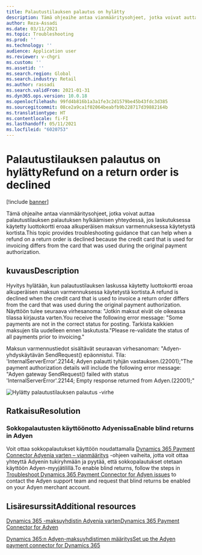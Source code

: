 ```yaml
---
title: Palautustilauksen palautus on hylätty
description: Tämä ohjeaihe antaa vianmääritysohjeet, jotka voivat auttaa palautustilauksen palautuksen hylkäämisen yhteydessä, jos laskutuksessa käytetty luottokortti eroaa alkuperäisen maksun varmennuksessa käytetystä kortista.
author: Reza-Assadi
ms.date: 03/11/2021
ms.topic: Troubleshooting
ms.prod: ''
ms.technology: ''
audience: Application user
ms.reviewer: v-chgri
ms.custom: ''
ms.assetid: ''
ms.search.region: Global
ms.search.industry: Retail
ms.author: rassadi
ms.search.validFrom: 2021-01-31
ms.dyn365.ops.version: 10.0.18
ms.openlocfilehash: 99fd4b816b1a3a1fe3c2d1579be45b43fdc3d385
ms.sourcegitcommit: 08ce2a9ca1f02064beabfb9b228717d39882164b
ms.translationtype: HT
ms.contentlocale: fi-FI
ms.lasthandoff: 05/11/2021
ms.locfileid: "6020753"
---
```

# <a name="refund-on-a-return-order-is-declined"></a><span data-ttu-id="071e1-103">Palautustilauksen palautus on hylätty</span><span class="sxs-lookup"><span data-stu-id="071e1-103">Refund on a return order is declined</span></span>

[!include [banner](../../includes/banner.md)]

<span data-ttu-id="071e1-104">Tämä ohjeaihe antaa vianmääritysohjeet, jotka voivat auttaa palautustilauksen palautuksen hylkäämisen yhteydessä, jos laskutuksessa käytetty luottokortti eroaa alkuperäisen maksun varmennuksessa käytetystä kortista.</span><span class="sxs-lookup"><span data-stu-id="071e1-104">This topic provides troubleshooting guidance that can help when a refund on a return order is declined because the credit card that is used for invoicing differs from the card that was used during the original payment authorization.</span></span>

## <a name="description"></a><span data-ttu-id="071e1-105">kuvaus</span><span class="sxs-lookup"><span data-stu-id="071e1-105">Description</span></span>

<span data-ttu-id="071e1-106">Hyvitys hylätään, kun palautustilauksen laskussa käytetty luottokortti eroaa alkuperäisen maksun varmennuksessa käytetystä kortista.</span><span class="sxs-lookup"><span data-stu-id="071e1-106">A refund is declined when the credit card that is used to invoice a return order differs from the card that was used during the original payment authorization.</span></span> <span data-ttu-id="071e1-107">Näyttöön tulee seuraava virhesanoma: "Jotkin maksut eivät ole oikeassa tilassa kirjausta varten.</span><span class="sxs-lookup"><span data-stu-id="071e1-107">You receive the following error message: "Some payments are not in the correct status for posting.</span></span> <span data-ttu-id="071e1-108">Tarkista kaikkien maksujen tila uudelleen ennen laskutusta."</span><span class="sxs-lookup"><span data-stu-id="071e1-108">Please re-validate the status of all payments prior to invoicing."</span></span>

<span data-ttu-id="071e1-109">Maksun varmennustiedot sisältävät seuraavan virhesanoman: "Adyen-yhdyskäytävän SendRequest() epäonnistui. Tila: 'InternalServerError'.22144; Adyen palautti tyhjän vastauksen.(22001);"</span><span class="sxs-lookup"><span data-stu-id="071e1-109">The payment authorization details will include the following error message: "Adyen gateway SendRequest() failed with status 'InternalServerError'.22144; Empty response returned from Adyen.(22001);"</span></span>

![Hylätty palautustilauksen palautus -virhe](media/refund-order-decline.jpg)

## <a name="resolution"></a><span data-ttu-id="071e1-111">Ratkaisu</span><span class="sxs-lookup"><span data-stu-id="071e1-111">Resolution</span></span>

### <a name="enable-blind-returns-in-adyen"></a><span data-ttu-id="071e1-112">Sokkopalautusten käyttöönotto Adyenissa</span><span class="sxs-lookup"><span data-stu-id="071e1-112">Enable blind returns in Adyen</span></span>

<span data-ttu-id="071e1-113">Voit ottaa sokkopalautukset käyttöön noudattamalla [Dynamics 365 Payment Connector Adyenia varten – vianmääritys](adyen-support.md) -ohjeen vaiheita, jotta voit ottaa yhteyttä Adyenin tukiryhmään ja pyytää, että sokkopalautukset otetaan käyttöön Adyen-myyjätilillä.</span><span class="sxs-lookup"><span data-stu-id="071e1-113">To enable blind returns, follow the steps in [Troubleshoot Dynamics 365 Payment Connector for Adyen issues](adyen-support.md) to contact the Adyen support team and request that blind returns be enabled on your Adyen merchant account.</span></span>

## <a name="additional-resources"></a><span data-ttu-id="071e1-114">Lisäresurssit</span><span class="sxs-lookup"><span data-stu-id="071e1-114">Additional resources</span></span>

[<span data-ttu-id="071e1-115">Dynamics 365 -maksuyhdistin Adyenia varten</span><span class="sxs-lookup"><span data-stu-id="071e1-115">Dynamics 365 Payment Connector for Adyen</span></span>](../dev-itpro/adyen-connector.md)

[<span data-ttu-id="071e1-116">Dynamics 365:n Adyen-maksuyhdistimen määritys</span><span class="sxs-lookup"><span data-stu-id="071e1-116">Set up the Adyen payment connector for Dynamics 365</span></span>](https://docs.adyen.com/plugins/microsoft-dynamics)
